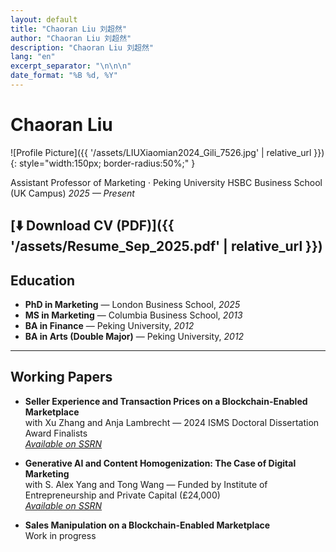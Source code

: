 ```yaml
---
layout: default
title: "Chaoran Liu 刘超然"
author: "Chaoran Liu 刘超然"
description: "Chaoran Liu 刘超然"
lang: "en"
excerpt_separator: "\n\n\n"
date_format: "%B %d, %Y"
---
```



# Chaoran Liu

![Profile Picture]({{ '/assets/LIUXiaomian2024_Gili_7526.jpg' | relative_url }}){: style="width:150px; border-radius:50%;" }

Assistant Professor of Marketing · Peking University HSBC Business School (UK Campus)
*2025 — Present*

[⬇️ Download CV (PDF)]({{ '/assets/Resume_Sep_2025.pdf' | relative_url }})
---

## Education

- **PhD in Marketing** — London Business School, *2025*  
- **MS in Marketing** — Columbia Business School, *2013*  
- **BA in Finance** — Peking University, *2012*  
- **BA in Arts (Double Major)** — Peking University, *2012*

---

## Working Papers

- **Seller Experience and Transaction Prices on a Blockchain-Enabled Marketplace**  
  with Xu Zhang and Anja Lambrecht — 2024 ISMS Doctoral Dissertation Award Finalists  
   *[Available on SSRN](https://papers.ssrn.com/sol3/papers.cfm?abstract_id=4736884)*

- **Generative AI and Content Homogenization: The Case of Digital Marketing**  
  with S. Alex Yang and Tong Wang — Funded by Institute of Entrepreneurship and Private Capital (£24,000)  
  *[Available on SSRN](https://papers.ssrn.com/sol3/papers.cfm?abstract_id=5367123)*

- **Sales Manipulation on a Blockchain-Enabled Marketplace**  
  Work in progress
